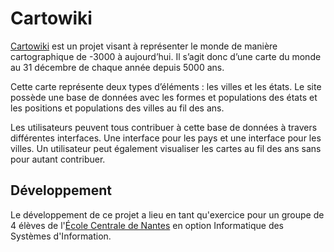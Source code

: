 # Cartowiki

[Cartowiki](http://www.cartowiki.com) est un projet visant à représenter le monde de manière cartographique de -3000 à aujourd’hui. Il s’agit donc d’une carte du monde au 31 décembre de chaque année depuis 5000 ans. 

Cette carte représente deux types d’éléments : les villes et les états. Le site possède une base de données avec les formes et populations des états et les positions et populations des villes au fil des ans. 

Les utilisateurs peuvent tous contribuer à cette base de données à travers différentes interfaces. Une interface pour les pays et une interface pour les villes. Un utilisateur peut également visualiser les cartes au fil des ans sans pour autant contribuer.

## Développement

Le développement de ce projet a lieu en tant qu'exercice pour un groupe de 4 élèves de l'[École Centrale de Nantes](https://www.ec-nantes.fr) en option Informatique des Systèmes d'Information.
